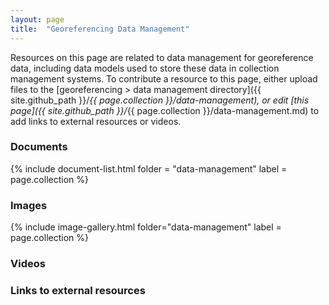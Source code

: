 ```yaml
---
layout: page
title:  "Georeferencing Data Management"
---
```


Resources on this page are related to data management for georeference data, including data models used to store these data in collection management systems. To contribute a resource to this page, either upload files to the [georeferencing > data management directory]({{ site.github_path }}/_{{ page.collection }}/data-management), or edit [this page]({{ site.github_path }}/_{{ page.collection }}/data-management.md) to add links to external resources or videos.

### Documents

{% include document-list.html folder = "data-management" label = page.collection %}

### Images

{% include image-gallery.html folder="data-management" label = page.collection %}

### Videos

<!--Add a video link by copying the code in the line that begins with "include" onto
a new line. Then...

(1) Replace "videoid" with the video id of your video, e.g. if the link to your video
is "https://player.vimeo.com/video/408990525" then the video id is "408990525"

(2) Make sure the source is correct; you may only link videos available on
"vimeo" or "youtube"

{% include iframe.html videoid = "408990525" source = "vimeo" %}
-->

### Links to external resources

<!-- Add a new link to an external resource by copying the code in the line
below onto a new line and replacing "title" with your desired title and "url" with the link.

- [title](url)
-->

